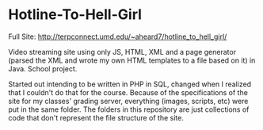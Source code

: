 Hotline-To-Hell-Girl
====================
Full Site: http://terpconnect.umd.edu/~aheard7/hotline_to_hell_girl/ 

Video streaming site using only JS, HTML, XML and a page generator (parsed the XML
and wrote my own HTML templates to a file based on it) in Java.  School project. 

Started out intending to be written in PHP in SQL, changed when I realized that I couldn't
do that for the course. Because of the specifications of the site for my classes' grading
server,  everything (images, scripts, etc) were put in the same folder.  The folders in
this repository are just collections of code that don't represent the file structure 
of the site. 
